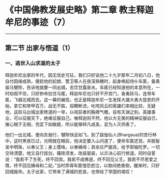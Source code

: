 # 《中国佛教发展史略》第二章 教主释迦牟尼的事迹（7）

------

## 第二节 出家与悟道（1）

### 一、逃世入山求道的太子

释迦牟尼出家的年代，因无信史可征，我们只好说他二十九岁那年二月初八日，他自付因缘成熟，便趁他的妃嫔、警卫等人在夜深熟睡时，起身唤起侍仆车匿，备乘骏马犍陟，告诉他就要一同出城，去饮甘露泉水。车匿已经知道他的本意所在，一时劝阻不住，只好拚命拉住马尾，释迦牟尼也只好不开宫门，奋勇跃马，连带车匿，飞越北城而去。这一幕的展现，也正是释迦牟尼一生发挥大雄大勇大慈悲的开始，拿它和带甲百万，战无不胜，投鞭断流，叱咤风云的英雄们来相比较，无疑地，这跃马出城出家修道的一举，以视前者的胸襟气概，自有天渊之别。英雄事业，可以征服天下，绝难征服自己。唯释迦则不然，他以大无畏的精神征服自已，摧心贼于无相，充匡下如敝屣，所以能够转凡成圣，足为人灭师表了。

他们一出北城，便向东驰行，犍陟快足如飞，到了跋伽仙人(Bhargaua)的苦行林中，这时黑夜已过，光明就在眼前，他决定要入山问道了，便命车匿还宫。并脱髻发中明珠，以奉父王；身上璎珞，以奉姨母；其余庄严服具，给予耶输陀罗。一切交待清楚，他又自行拔剑，薙除须发，改装袈装，以示决心前行修道。同时自誓说：“我若不了生死，终不回宫。我若不成佛道，终不回见父王。我若不尽恩爱之情，终不回见姨母和二妃。”当时弄得车匿惶恐悲泣，以致闷绝昏倒，醒来时，只好回城报命。太子出家，它带来了满城的悲哀，也带给了举国的嗟叹！

